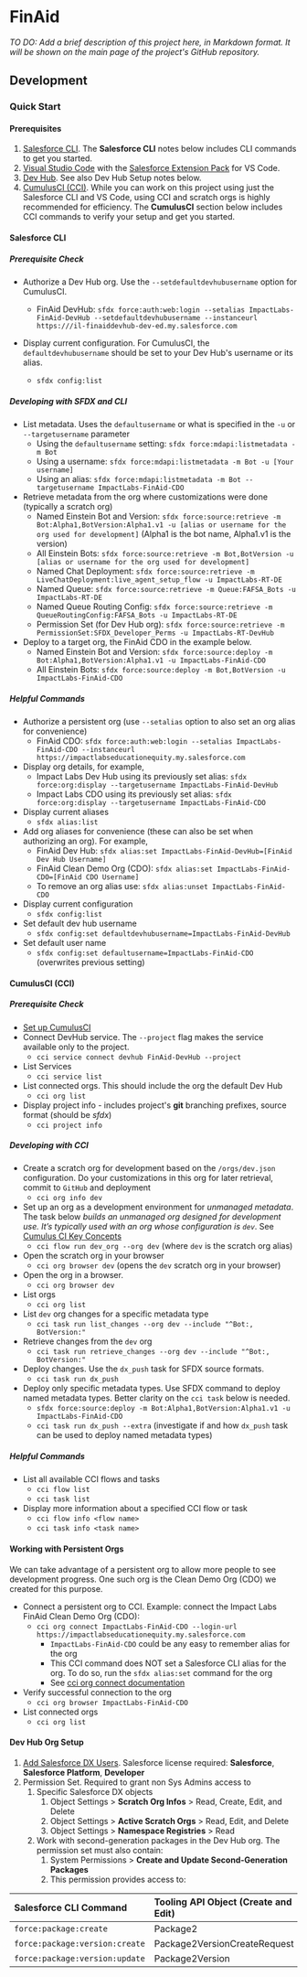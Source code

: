 # FinAid
_TO DO: Add a brief description of this project here, in Markdown format. It will be shown on the main page of the project's GitHub repository._

## Development 
### Quick Start
#### Prerequisites
1. [Salesforce CLI](https://developer.salesforce.com/docs/atlas.en-us.232.0.sfdx_setup.meta/sfdx_setup/sfdx_setup_intro.htm). The **Salesforce CLI** notes below includes CLI commands to get you started.
2. [Visual Studio Code](https://code.visualstudio.com) with the [Salesforce Extension Pack](https://marketplace.visualstudio.com/items?itemName=salesforce.salesforcedx-vscode) for VS Code.
3. [Dev Hub](https://developer.salesforce.com/docs/atlas.en-us.sfdx_dev.meta/sfdx_dev/sfdx_setup_enable_devhub.htm?search_text=bot%20deploy). See also Dev Hub Setup notes below.
4. [CumulusCI (CCI)](https://cumulusci.readthedocs.io/en/latest/). While you can work on this project using just the Salesforce CLI and VS Code, using CCI and scratch orgs is highly recommended for efficiency. The **CumulusCI** section below includes CCI commands to verify your setup and get you started. 

#### Salesforce CLI
##### Prerequisite Check
- Authorize a Dev Hub org. Use the `--setdefaultdevhubusername` option for CumulusCI.
  - FinAid DevHub: `sfdx force:auth:web:login --setalias ImpactLabs-FinAid-DevHub --setdefaultdevhubusername --instanceurl https:///il-finaiddevhub-dev-ed.my.salesforce.com`

- Display current configuration. For CumulusCI, the `defaultdevhubusername` should be set to your Dev Hub's username or its alias.
  - `sfdx config:list`

##### Developing with SFDX and CLI
- List metadata. Uses the `defaultusername` or what is specified in the `-u` or `--targetusername` parameter
  - Using the `defaultusername` setting: `sfdx force:mdapi:listmetadata -m Bot` 
  - Using a username: `sfdx force:mdapi:listmetadata -m Bot -u [Your username]` 
  - Using an alias: `sfdx force:mdapi:listmetadata -m Bot --targetusername ImpactLabs-FinAid-CDO` 
- Retrieve metadata from the org where customizations were done (typically a scratch org)
  - Named Einstein Bot and Version: `sfdx force:source:retrieve -m Bot:Alpha1,BotVersion:Alpha1.v1 -u [alias or username for the org used for development]` (Alpha1 is the bot name, Alpha1.v1 is the version)
  - All Einstein Bots: `sfdx force:source:retrieve -m Bot,BotVersion -u [alias or username for the org used for development]`
  - Named Chat Deployment: `sfdx force:source:retrieve -m LiveChatDeployment:live_agent_setup_flow -u ImpactLabs-RT-DE`
  - Named Queue: `sfdx force:source:retrieve -m Queue:FAFSA_Bots -u ImpactLabs-RT-DE`
  - Named Queue Routing Config: `sfdx force:source:retrieve -m QueueRoutingConfig:FAFSA_Bots -u ImpactLabs-RT-DE`
  - Permission Set (for Dev Hub org): `sfdx force:source:retrieve -m PermissionSet:SFDX_Developer_Perms -u ImpactLabs-RT-DevHub`
- Deploy to a target org, the FinAid CDO in the example below.
  - Named Einstein Bot and Version: `sfdx force:source:deploy -m Bot:Alpha1,BotVersion:Alpha1.v1 -u ImpactLabs-FinAid-CDO`
  - All Einstein Bots: `sfdx force:source:deploy -m Bot,BotVersion -u ImpactLabs-FinAid-CDO`

##### Helpful Commands
- Authorize a persistent org (use `--setalias` option to also set an org alias for convenience)
  - FinAid CDO: `sfdx force:auth:web:login --setalias ImpactLabs-FinAid-CDO --instanceurl https://impactlabseducationequity.my.salesforce.com`
- Display org details, for example,
  - Impact Labs Dev Hub using its previously set alias: `sfdx force:org:display --targetusername ImpactLabs-FinAid-DevHub`
  - Impact Labs CDO using its previously set alias: `sfdx force:org:display --targetusername ImpactLabs-FinAid-CDO`
- Display current aliases
  - `sfdx alias:list`
- Add org aliases for convenience (these can also be set when authorizing an org). For example,
  - FinAid Dev Hub: `sfdx alias:set ImpactLabs-FinAid-DevHub=[FinAid Dev Hub Username]`
  - FinAid Clean Demo Org (CDO): `sfdx alias:set ImpactLabs-FinAid-CDO=[FinAid CDO Username]`
  - To remove an org alias use: `sfdx alias:unset ImpactLabs-FinAid-CDO`
- Display current configuration
  - `sfdx config:list`
- Set default dev hub username
  - `sfdx config:set defaultdevhubusername=ImpactLabs-FinAid-DevHub`
- Set default user name
  - `sfdx config:set defaultusername=ImpactLabs-FinAid-CDO` (overwrites previous setting)

  
#### CumulusCI (CCI)
##### Prerequisite Check
- [Set up CumulusCI](https://cumulusci.readthedocs.io/en/latest/get_started.html)
- Connect DevHub service. The `--project` flag makes the service available only to the project.
  - `cci service connect devhub FinAid-DevHub --project` 
- List Services
  - `cci service list`
- List connected orgs. This should include the org the default Dev Hub
  - `cci org list`
- Display project info - includes project's **git** branching prefixes, source format (should be _sfdx_)
  - `cci project info`

##### Developing with CCI
- Create a scratch org for development based on the `/orgs/dev.json` configuration. Do your customizations in this org for later retrieval, commit to `GitHub` and deployment
  - `cci org info dev`
- Set up an org as a development environment for _unmanaged metadata_. The task below _builds an unmanaged org designed for development use. It’s typically used with an org whose configuration is `dev`_. See [Cumulus CI Key Concepts](https://cumulusci.readthedocs.io/en/latest/concepts.html?highlight=cci%20flow%20run%20dev_org#tasks-and-flows)
  - `cci flow run dev_org --org dev` (where `dev` is the scratch org alias)
- Open the scratch org in your browser
  - `cci org browser dev` (opens the `dev` scratch org in your browser)
- Open the org in a browser. 
  - `cci org browser dev` 
- List orgs
  - `cci org list`
- List `dev` org changes for a specific metadata type
  - `cci task run list_changes --org dev --include "^Bot:, BotVersion:"`
- Retrieve changes from the `dev` org
  - `cci task run retrieve_changes --org dev --include "^Bot:, BotVersion:"`
- Deploy changes. Use the `dx_push` task for SFDX source formats. 
  - `cci task run dx_push`
- Deploy only specific metadata types. Use SFDX command to deploy named metadata types. Better clarity on the `cci task` below is needed. 
  - `sfdx force:source:deploy -m Bot:Alpha1,BotVersion:Alpha1.v1 -u ImpactLabs-FinAid-CDO`
  - `cci task run dx_push --extra` (investigate if and how `dx_push` task can be used to deploy named metadata types)
##### Helpful Commands
- List all available CCI flows and tasks
  - `cci flow list`
  - `cci task list`
- Display more information about a specified CCI flow or task
  - `cci flow info <flow name>` 
  - `cci task info <task name>`

#### Working with Persistent Orgs
We can take advantage of a persistent org to allow more people to see development progress. One such org is the Clean Demo Org (CDO) we created for this purpose.

- Connect a persistent org to CCI. Example: connect the Impact Labs FinAid Clean Demo Org (CDO):
  - `cci org connect ImpactLabs-FinAid-CDO --login-url https://impactlabseducationequity.my.salesforce.com`
    - `ImpactLabs-FinAid-CDO` could be any easy to remember alias for the org
    - This CCI command does NOT set a Salesforce CLI alias for the org. To do so, run the `sfdx alias:set` command for the org
    - See [cci org connect documentation](https://cumulusci.readthedocs.io/en/stable/connected_orgs.html?highlight=cci%20org#the-org-connect-command)
- Verify successful connection to the org
  - `cci org browser ImpactLabs-FinAid-CDO` 
- List connected orgs
  - `cci org list`


#### Dev Hub Org Setup
1. [Add Salesforce DX Users](https://developer.salesforce.com/docs/atlas.en-us.sfdx_dev.meta/sfdx_dev/sfdx_setup_add_users.htm#sfdx_setup_add_users). Salesforce license required: **Salesforce**, **Salesforce Platform**, **Developer**
2. Permission Set. Required to grant non Sys Admins access to
   1. Specific Salesforce DX objects
      1. Object Settings > **Scratch Org Infos** > Read, Create, Edit, and Delete
      2. Object Settings > **Active Scratch Orgs** > Read, Edit, and Delete
      3. Object Settings > **Namespace Registries** > Read
   2. Work with second-generation packages in the Dev Hub org. The permission set must also contain:
      1. System Permissions > **Create and Update Second-Generation Packages**
      2. This permission provides access to:
   

| Salesforce CLI Command |	Tooling API Object (Create and Edit) |
| :------------------------------| :------------------|
| `force:package:create`	     | Package2 |
| `force:package:version:create` |	 Package2VersionCreateRequest     |
| `force:package:version:update` | Package2Version |

